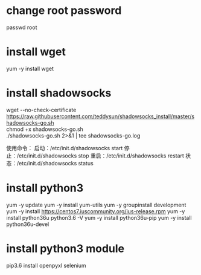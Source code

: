 # change root password
passwd root
# install wget
yum -y install wget
# install shadowsocks
wget --no-check-certificate https://raw.githubusercontent.com/teddysun/shadowsocks_install/master/shadowsocks-go.sh  
chmod +x shadowsocks-go.sh  
./shadowsocks-go.sh 2>&1 | tee shadowsocks-go.log

使用命令：
启动：/etc/init.d/shadowsocks start
停止：/etc/init.d/shadowsocks stop
重启：/etc/init.d/shadowsocks restart
状态：/etc/init.d/shadowsocks status

# install python3
yum -y update
yum -y install yum-utils
yum -y groupinstall development
yum -y install https://centos7.iuscommunity.org/ius-release.rpm
yum -y install python36u
python3.6 -V
yum -y install python36u-pip
yum -y install python36u-devel


# install python3 module
pip3.6 install openpyxl selenium
